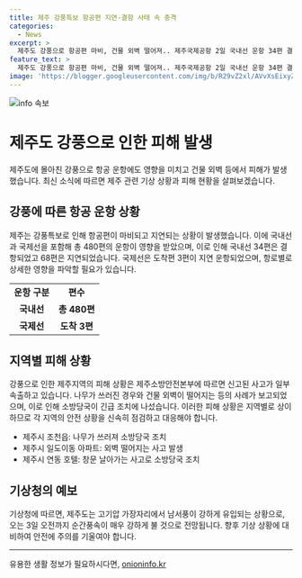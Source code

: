 ```yaml
---
title: 제주 강풍특보 항공편 지연·결항 사태 속 충격
categories:
  - News
excerpt: >
  제주도 강풍으로 항공편 마비, 건물 외벽 떨어져.. 제주국제공항 2일 국내선 운항 34편 결항, 68편 지연. 강풍에 의한 피해로 제주시에서 나무 쓰러져 안전조치, 아파트 외벽 떨어지는 등 사고 발생. 기상청은 남서풍 강하게 유입되어 3일까지 강한 바람 예보. (150자)
feature_text: >
  제주도 강풍으로 항공편 마비, 건물 외벽 떨어져.. 제주국제공항 2일 국내선 운항 34편 결항, 68편 지연. 강풍에 의한 피해로 제주시에서 나무 쓰러져 안전조치, 아파트 외벽 떨어지는 등 사고 발생. 기상청은 남서풍 강하게 유입되어 3일까지 강한 바람 예보. (150자)
image: 'https://blogger.googleusercontent.com/img/b/R29vZ2xl/AVvXsEixyZcFfHzMRdzZMjFBmAUKJYCLCGyLL1o632UiGVXcaFdKo_bkvkuCioo0uUKlGfBVcT3P84aROyZIXSBEx3Aw5nCQ3pTgDom1WDC4m8eifvWiAmWEEVb4x6G_l8C0QH225ldMjyaFvpxGEBGNO37VmDTDMHGhJPq73UglMfDca1-0aw/s1600/blogspot.png'
---
```


<p><img src="https://blogger.googleusercontent.com/img/b/R29vZ2xl/AVvXsEixyZcFfHzMRdzZMjFBmAUKJYCLCGyLL1o632UiGVXcaFdKo_bkvkuCioo0uUKlGfBVcT3P84aROyZIXSBEx3Aw5nCQ3pTgDom1WDC4m8eifvWiAmWEEVb4x6G_l8C0QH225ldMjyaFvpxGEBGNO37VmDTDMHGhJPq73UglMfDca1-0aw/s1600/blogspot.png" alt="info 속보" /></p>

<h1>제주도 강풍으로 인한 피해 발생</h1>

<p data-ke-size="size16">제주도에 몰아친 강풍으로 항공 운항에도 영향을 미치고 건물 외벽 등에서 피해가 발생했습니다. 최신 소식에 따르면 제주 관련 기상 상황과 피해 현황을 살펴보겠습니다.</p>

<h2 data-ke-size="size26">강풍에 따른 항공 운항 상황</h2>

<p data-ke-size="size16">제주는 강풍특보로 인해 항공편이 마비되고 지연되는 상황이 발생했습니다. 이에 국내선과 국제선을 포함해 총 480편의 운항이 영향을 받았으며, 이로 인해 국내선 34편은 결항되었고 68편은 지연되었습니다. 국제선은 도착편 3편이 지연 운항되었으며, 항로별로 상세한 영향을 파악할 필요가 있습니다.</p>

<table>
    <tr>
        <td style="text-align: center; height: 17px;"><b>운항 구분</b></td>
        <td style="text-align: center; height: 17px;"><b>편수</b></td>
    </tr>
    <tr>
        <td style="text-align: center; height: 17px;"><b>국내선</b></td>
        <td style="text-align: center; height: 17px;"><b>총 480편</b></td>
    </tr>
    <tr>
        <td style="text-align: center; height: 17px;"><b>국제선</b></td>
        <td style="text-align: center; height: 17px;"><b>도착 3편</b></td>
    </tr>
</table>

<h2 data-ke-size="size26">지역별 피해 상황</h2>

<p data-ke-size="size16">강풍으로 인한 제주지역의 피해 상황은 제주소방안전본부에 따르면 신고된 사고가 일부 속출하고 있습니다. 나무가 쓰러진 경우와 건물 외벽이 떨어지는 등의 사례가 보고되었으며, 이로 인해 소방당국이 긴급 조치에 나섰습니다. 이러한 피해 상황은 지역별로 상이하므로 각 지역의 안전 상황을 신속히 점검하고 대응해야 합니다.</p>

<ul>
    <li>제주시 조천읍: 나무가 쓰러져 소방당국 조치</li>
    <li>제주시 일도이동 아파트: 외벽 떨어지는 사고 발생</li>
    <li>제주시 연동 호텔: 창문 날아가는 사고로 소방당국 조치</li>
</ul>

<h2 data-ke-size="size26">기상청의 예보</h2>

<p data-ke-size="size16">기상청에 따르면, 제주도는 고기압 가장자리에서 남서풍이 강하게 유입되는 상황으로, 오는 3일 오전까지 순간풍속이 매우 강하게 불 것으로 전망됩니다. 향후 기상 상황에 대비하여 안전에 주의를 기울여야 합니다.</p>

<p><hr></p>
유용한 생활 정보가 필요하시다면, <a href="https://onioninfo.kr" rel="dofollow">onioninfo.kr</a>


